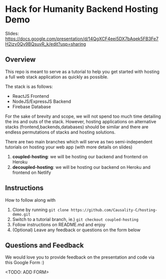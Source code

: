 # Hack for Humanity Backend Hosting Demo
Slides: https://docs.google.com/presentation/d/14QgXCF4eei5DX7bAqek5FB3Fe7H2izy0Qy9BQsuvR_k/edit?usp=sharing

## Overview
This repo is meant to serve as a tutorial to help you get started with hosting a full web stack application as quickly as possible.

The stack is as follows:
- ReactJS Frontend
- NodeJS/ExpressJS Backend
- Firebase Database

For the sake of brevity and scope, we will not spend too much time detailing the ins and outs of the stack. However, hosting applications on alternative stacks (frontend,backends,databases) should be similar and there are endless permutations of stacks and hosting solutions. 

There are two main branches which will serve as two semi-independent tutorials on hosting your web app (with more details on slides)
1. **coupled-hosting**: we will be hosting our backend and frontend on Heroku
2. **decoupled-hosting**: we will be hosting our backend on Heroku and frontend on Netlify

## Instructions
How to follow along with 
1. Clone by running `git clone https://github.com/Causality-C/hosting-demo.git`
2. Switch to a tutorial branch, ie.) `git checkout coupled-hosting`
3. Follow instructions on README.md and enjoy
4. (Optional) Leave any feedback or questions on the form below

## Questions and Feedback
We would love you to provide feedback on the presentation and code via this Google Form :)

<TODO: ADD FORM>
